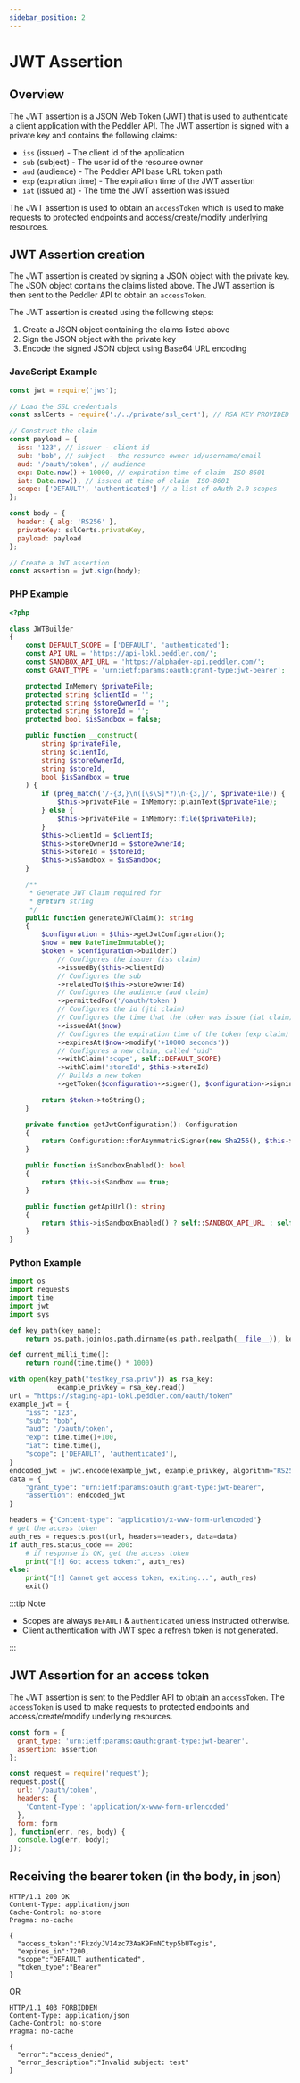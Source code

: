 ```yaml
---
sidebar_position: 2
---
```


# JWT Assertion

## Overview

The JWT assertion is a JSON Web Token (JWT) that is used to authenticate a client application with the Peddler API. The JWT assertion is signed with a private key and contains the following claims:

- `iss` (issuer) - The client id of the application
- `sub` (subject) - The user id of the resource owner
- `aud` (audience) - The Peddler API base URL token path
- `exp` (expiration time) - The expiration time of the JWT assertion
- `iat` (issued at) - The time the JWT assertion was issued

The JWT assertion is used to obtain an `accessToken` which is used to make requests to protected endpoints and access/create/modify underlying resources.

## JWT Assertion creation

The JWT assertion is created by signing a JSON object with the private key. The JSON object contains the claims listed above. The JWT assertion is then sent to the Peddler API to obtain an `accessToken`.

The JWT assertion is created using the following steps:

1. Create a JSON object containing the claims listed above
2. Sign the JSON object with the private key
3. Encode the signed JSON object using Base64 URL encoding

### JavaScript Example

```js title="jwt-assertion.js"
const jwt = require('jws');

// Load the SSL credentials
const sslCerts = require('./../private/ssl_cert'); // RSA KEY PROVIDED

// Construct the claim
const payload = {
  iss: '123', // issuer - client id
  sub: 'bob', // subject - the resource owner id/username/email
  aud: '/oauth/token', // audience
  exp: Date.now() + 10000, // expiration time of claim  ISO-8601 
  iat: Date.now(), // issued at time of claim  ISO-8601 
  scope: ['DEFAULT', 'authenticated'] // a list of oAuth 2.0 scopes
};

const body = {
  header: { alg: 'RS256' },
  privateKey: sslCerts.privateKey,
  payload: payload
};

// Create a JWT assertion
const assertion = jwt.sign(body);
```

### PHP Example

```php title="jwt-assertion.php"
<?php

class JWTBuilder
{
    const DEFAULT_SCOPE = ['DEFAULT', 'authenticated'];
    const API_URL = 'https://api-lokl.peddler.com/';
    const SANDBOX_API_URL = 'https://alphadev-api.peddler.com/';
    const GRANT_TYPE = 'urn:ietf:params:oauth:grant-type:jwt-bearer';

    protected InMemory $privateFile;
    protected string $clientId = '';
    protected string $storeOwnerId = '';
    protected string $storeId = '';
    protected bool $isSandbox = false;

    public function __construct(
        string $privateFile,
        string $clientId,
        string $storeOwnerId,
        string $storeId,
        bool $isSandbox = true
    ) {
        if (preg_match('/-{3,}\n([\s\S]*?)\n-{3,}/', $privateFile)) {
            $this->privateFile = InMemory::plainText($privateFile);
        } else {
            $this->privateFile = InMemory::file($privateFile);
        }
        $this->clientId = $clientId;
        $this->storeOwnerId = $storeOwnerId;
        $this->storeId = $storeId;
        $this->isSandbox = $isSandbox;
    }

    /**
     * Generate JWT Claim required for
     * @return string
     */
    public function generateJWTClaim(): string
    {
        $configuration = $this->getJwtConfiguration();
        $now = new DateTimeImmutable();
        $token = $configuration->builder()
            // Configures the issuer (iss claim)
            ->issuedBy($this->clientId)
            // Configures the sub
            ->relatedTo($this->storeOwnerId)
            // Configures the audience (aud claim)
            ->permittedFor('/oauth/token')
            // Configures the id (jti claim)
            // Configures the time that the token was issue (iat claim)
            ->issuedAt($now)
            // Configures the expiration time of the token (exp claim)
            ->expiresAt($now->modify('+10000 seconds'))
            // Configures a new claim, called "uid"
            ->withClaim('scope', self::DEFAULT_SCOPE)
            ->withClaim('storeId', $this->storeId)
            // Builds a new token
            ->getToken($configuration->signer(), $configuration->signingKey());

        return $token->toString();
    }

    private function getJwtConfiguration(): Configuration
    {
        return Configuration::forAsymmetricSigner(new Sha256(), $this->privateFile, $this->privateFile);
    }

    public function isSandboxEnabled(): bool
    {
        return $this->isSandbox == true;
    }

    public function getApiUrl(): string
    {
        return $this->isSandboxEnabled() ? self::SANDBOX_API_URL : self::API_URL;
    }
}
```

### Python Example

```python title="jwt-assertion.py"
import os
import requests
import time
import jwt
import sys

def key_path(key_name):
    return os.path.join(os.path.dirname(os.path.realpath(__file__)), key_name)

def current_milli_time():
    return round(time.time() * 1000)

with open(key_path("testkey_rsa.priv")) as rsa_key:
            example_privkey = rsa_key.read()
url = "https://staging-api-lokl.peddler.com/oauth/token"
example_jwt = {
    "iss": "123",
    "sub": "bob",
    "aud": '/oauth/token',
    "exp": time.time()+100,
    "iat": time.time(),
    "scope": ['DEFAULT', 'authenticated'],
}
endcoded_jwt = jwt.encode(example_jwt, example_privkey, algorithm="RS256")
data = {
    "grant_type": "urn:ietf:params:oauth:grant-type:jwt-bearer",
    "assertion": endcoded_jwt
}

headers = {"Content-type": "application/x-www-form-urlencoded"}
# get the access token
auth_res = requests.post(url, headers=headers, data=data)
if auth_res.status_code == 200:
    # if response is OK, get the access token
    print("[!] Got access token:", auth_res)
else:
    print("[!] Cannot get access token, exiting...", auth_res)
    exit()
```

:::tip Note

- Scopes are always `DEFAULT` & `authenticated` unless instructed otherwise.
- Client authentication with JWT spec a refresh token is not generated.

:::

## JWT Assertion for an access token

The JWT assertion is sent to the Peddler API to obtain an `accessToken`. The `accessToken` is used to make requests to protected endpoints and access/create/modify underlying resources.

```js
const form = {
  grant_type: 'urn:ietf:params:oauth:grant-type:jwt-bearer',
  assertion: assertion
};

const request = require('request');
request.post({
  url: '/oauth/token',
  headers: {
    'Content-Type': 'application/x-www-form-urlencoded'
  },
  form: form
}, function(err, res, body) {
  console.log(err, body);
});
```

## Receiving the bearer token (in the body, in json)

```
HTTP/1.1 200 OK
Content-Type: application/json
Cache-Control: no-store
Pragma: no-cache

{
  "access_token":"FkzdyJV14zc73AaK9FmNCtyp5bUTegis",
  "expires_in":7200,
  "scope":"DEFAULT authenticated",
  "token_type":"Bearer"
}
```

OR

```
HTTP/1.1 403 FORBIDDEN
Content-Type: application/json
Cache-Control: no-store
Pragma: no-cache

{
  "error":"access_denied",
  "error_description":"Invalid subject: test" 
}

```

